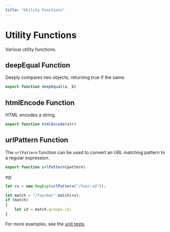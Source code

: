 ```yaml
---
title: "Utility Functions"
---
```

# Utility Functions

Various utility functions.

## deepEqual Function

Deeply compares two objects, returning true if the same.

```js
export function deepEqual(a, b)
```

## htmlEncode Function

HTML encodes a string.

```js
export function htmlEncode(str)
```

## urlPattern Function

The `urlPattern` function can be used to convert an URL matching pattern to a 
regular expression.

```js
export function urlPattern(pattern)
```

eg: 

```js
let rx = new RegExp(urlPattern("/foo/:id"));

let match = "/foo/bar".match(rx);
if (match)
{
    let id = match.groups.id;
}
```

For more examples, see the [unit tests](https://github.com/toptensoftware/codeonly/blob/main/test/urlPattern.js).



